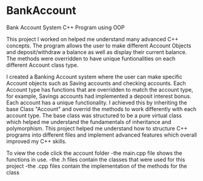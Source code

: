 # BankAccount
Bank Account System 
C++ Program using OOP

This project I worked on helped me understand many advanced C++ concepts. The program allows the user to make different Account Objects and deposit/withdraw a balance as well as display their current balance. The methods were overridden to have unique funtionalities on each different Account class type.

I created a Banking Account system where the user can make specific Account objects such as Saving accounts and checking accounts. Each Account type has functions that are overridden to match the account type, for example, Savings accounts had implemented a deposit interest bonus. Each account has a unique functionality. I achieved this by inheriting the base Class "Account" and overrid the methods to work differently with each account type. The base class was structured to be a pure virtual class which helped me understand the fundamentals of inheritance and polymorphism. This project helped me understand how to structure C++ programs into different files and implement advanced features which overall improved my C++ skills.

To view the code click the account folder -the main.cpp file shows the functions in use. -the .h files contain the classes that were used for this project -the .cpp files contain the implementation of the methods for the class

